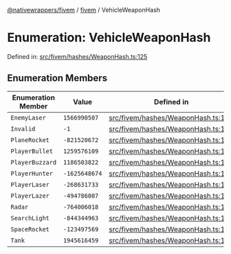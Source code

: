 [@nativewrappers/fivem](../../README.md) / [fivem](../README.md) / VehicleWeaponHash

# Enumeration: VehicleWeaponHash

Defined in: [src/fivem/hashes/WeaponHash.ts:125](https://github.com/nativewrappers/nativewrappers/blob/c60977197fc03a84e577475a74a7b129c71770ca/src/fivem/hashes/WeaponHash.ts#L125)

## Enumeration Members

| Enumeration Member | Value | Defined in |
| ------ | ------ | ------ |
| <a id="enemylaser"></a> `EnemyLaser` | `1566990507` | [src/fivem/hashes/WeaponHash.ts:135](https://github.com/nativewrappers/nativewrappers/blob/c60977197fc03a84e577475a74a7b129c71770ca/src/fivem/hashes/WeaponHash.ts#L135) |
| <a id="invalid"></a> `Invalid` | `-1` | [src/fivem/hashes/WeaponHash.ts:126](https://github.com/nativewrappers/nativewrappers/blob/c60977197fc03a84e577475a74a7b129c71770ca/src/fivem/hashes/WeaponHash.ts#L126) |
| <a id="planerocket"></a> `PlaneRocket` | `-821520672` | [src/fivem/hashes/WeaponHash.ts:129](https://github.com/nativewrappers/nativewrappers/blob/c60977197fc03a84e577475a74a7b129c71770ca/src/fivem/hashes/WeaponHash.ts#L129) |
| <a id="playerbullet"></a> `PlayerBullet` | `1259576109` | [src/fivem/hashes/WeaponHash.ts:131](https://github.com/nativewrappers/nativewrappers/blob/c60977197fc03a84e577475a74a7b129c71770ca/src/fivem/hashes/WeaponHash.ts#L131) |
| <a id="playerbuzzard"></a> `PlayerBuzzard` | `1186503822` | [src/fivem/hashes/WeaponHash.ts:132](https://github.com/nativewrappers/nativewrappers/blob/c60977197fc03a84e577475a74a7b129c71770ca/src/fivem/hashes/WeaponHash.ts#L132) |
| <a id="playerhunter"></a> `PlayerHunter` | `-1625648674` | [src/fivem/hashes/WeaponHash.ts:133](https://github.com/nativewrappers/nativewrappers/blob/c60977197fc03a84e577475a74a7b129c71770ca/src/fivem/hashes/WeaponHash.ts#L133) |
| <a id="playerlaser"></a> `PlayerLaser` | `-268631733` | [src/fivem/hashes/WeaponHash.ts:130](https://github.com/nativewrappers/nativewrappers/blob/c60977197fc03a84e577475a74a7b129c71770ca/src/fivem/hashes/WeaponHash.ts#L130) |
| <a id="playerlazer"></a> `PlayerLazer` | `-494786007` | [src/fivem/hashes/WeaponHash.ts:134](https://github.com/nativewrappers/nativewrappers/blob/c60977197fc03a84e577475a74a7b129c71770ca/src/fivem/hashes/WeaponHash.ts#L134) |
| <a id="radar"></a> `Radar` | `-764006018` | [src/fivem/hashes/WeaponHash.ts:137](https://github.com/nativewrappers/nativewrappers/blob/c60977197fc03a84e577475a74a7b129c71770ca/src/fivem/hashes/WeaponHash.ts#L137) |
| <a id="searchlight"></a> `SearchLight` | `-844344963` | [src/fivem/hashes/WeaponHash.ts:136](https://github.com/nativewrappers/nativewrappers/blob/c60977197fc03a84e577475a74a7b129c71770ca/src/fivem/hashes/WeaponHash.ts#L136) |
| <a id="spacerocket"></a> `SpaceRocket` | `-123497569` | [src/fivem/hashes/WeaponHash.ts:128](https://github.com/nativewrappers/nativewrappers/blob/c60977197fc03a84e577475a74a7b129c71770ca/src/fivem/hashes/WeaponHash.ts#L128) |
| <a id="tank"></a> `Tank` | `1945616459` | [src/fivem/hashes/WeaponHash.ts:127](https://github.com/nativewrappers/nativewrappers/blob/c60977197fc03a84e577475a74a7b129c71770ca/src/fivem/hashes/WeaponHash.ts#L127) |
